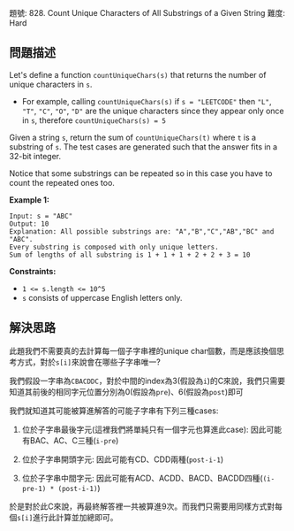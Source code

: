題號: 828. Count Unique Characters of All Substrings of a Given String
難度: Hard

## 問題描述
Let's define a function `countUniqueChars(s)` that returns the number of unique characters in `s`.

- For example, calling `countUniqueChars(s)` if `s = "LEETCODE"` then `"L"`, `"T"`, `"C"`, `"O"`, `"D"` are the unique characters since they appear only once in `s`, therefore `countUniqueChars(s) = 5`

Given a string `s`, return the sum of `countUniqueChars(t)` where `t` is a substring of `s`. The test cases are generated such that the answer fits in a 32-bit integer.

Notice that some substrings can be repeated so in this case you have to count the repeated ones too.

**Example 1:**
```
Input: s = "ABC"
Output: 10
Explanation: All possible substrings are: "A","B","C","AB","BC" and "ABC".
Every substring is composed with only unique letters.
Sum of lengths of all substring is 1 + 1 + 1 + 2 + 2 + 3 = 10
```
**Constraints:**

- `1 <= s.length <= 10^5`
- `s` consists of uppercase English letters only.


## 解決思路
此題我們不需要真的去計算每一個子字串裡的unique char個數，而是應該換個思考方式，對於`s[i]`來說會在哪些子字串唯一?

我們假設一字串為`CBACDDC`，對於中間的index為3(假設為`i`)的C來說，我們只需要知道其前後的相同字元位置分別為0(假設為`pre`)、6(假設為`post`)即可

我們就知道其可能被算進解答的可能子字串有下列三種cases:

1. 位於子字串最後字元(這裡我們將單純只有一個字元也算進此case): 因此可能有BAC、AC、C三種(`i-pre`)

2. 位於子字串開頭字元: 因此可能有CD、CDD兩種(`post-i-1`)

3. 位於子字串中間字元: 因此可能有ACD、ACDD、BACD、BACDD四種(`(i-pre-1) * (post-i-1)`)

於是對於此C來說，再最終解答裡一共被算進9次。而我們只需要用同樣方式對每個`s[i]`進行此計算並加總即可。
